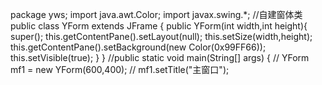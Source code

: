 package yws;
import java.awt.Color;
import javax.swing.*;
//自建窗体类
public class YForm extends JFrame {
	public YForm(int width,int height){
		super();
		this.getContentPane().setLayout(null);
		this.setSize(width,height);
		this.getContentPane().setBackground(new Color(0x99FF66));
		this.setVisible(true);
	}
}
	//public static void main(String[] args) {
	//	YForm mf1 = new YForm(600,400);
	//	mf1.setTitle("主窗口");
